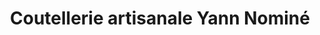 ---
title: "Coutellerie artisanale Yann Nominé"
url: /la-genevraye/coutellerie-artisanale-yann-nomine/
shop: Basteln
---